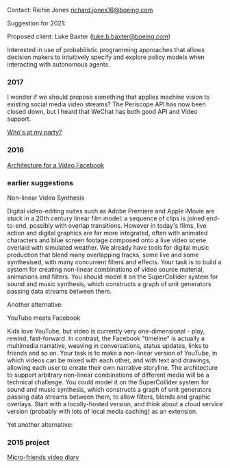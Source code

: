 Contact: Richie Jones <richard.jones16@boeing.com>

Suggestion for 2021:

Proposed client: Luke Baxter (luke.b.baxter@boeing.com)

Interested in use of probabilistic programming approaches that allows
decision makers to intuitively specify and explore policy models when
interacting with autonomous agents.

### 2017

I wonder if we should propose something that applies machine vision to
existing social media video streams? The Periscope API has now been
closed down, but I heard that WeChat has both good API and Video
support.

[Who's at my party?](Who's_at_my_party? "wikilink")

### 2016

[Architecture for a Video
Facebook](Architecture_for_a_Video_Facebook "wikilink")

### earlier suggestions

Non-linear Video Synthesis

Digital video-editing suites such as Adobe Premiere and Apple iMovie are
stuck in a 20th century linear film model: a sequence of clips is joined
end-to-end, possibly with overlap transitions. However in today's films,
live action and digital graphics are far more integrated, often with
animated characters and blue screen footage composed onto a live video
scene overlaid with simulated weather. We already have tools for digital
music production that blend many overlapping tracks, some live and some
synthesised, with many concurrent filters and effects. Your task is to
build a system for creating non-linear combinations of video source
material, animations and filters. You should model it on the
SuperCollider system for sound and music synthesis, which constructs a
graph of unit generators passing data streams between them.

Another alternative:

YouTube meets Facebook

Kids love YouTube, but video is currently very one-dimensional - play,
rewind, fast-forward. In contrast, the Facebook "timeline" is actually a
multimedia narrative, weaving in conversations, status updates, links to
friends and so on. Your task is to make a non-linear version of YouTube,
in which videos can be mixed with each other, and with text and
drawings, allowing each user to create their own narrative storyline.
The architecture to support arbitrary non-linear combinations of
different media will be a technical challenge. You could model it on the
SuperCollider system for sound and music synthesis, which constructs a
graph of unit generators passing data streams between them, to allow
filters, blends and graphic overlays. Start with a locally-hosted
version, and think about a cloud service version (probably with lots of
local media caching) as an extension.

Yet another alternative:

### 2015 project

[Micro-friends video diary](Micro-friends_video_diary "wikilink")